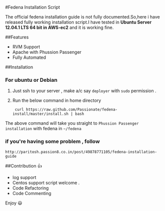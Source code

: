 #Fedena Installation Script 

The official fedena installation guide is not fully documented.So,here i have released fully working installation script.I have tested in **Ubuntu Server 12.04.1 LTS 64 bit  in AWS-ec2** and it is working fine. 

##Features 
* RVM Support
* Apache with Phussion Passenger 
* Fully Automated

##Installation 
 
### For ubuntu or Debian
1. Just ssh to your server , make a/c say `deployer` with `sudo` permission .
2. Run the below command in home directory

       
        curl https://raw.github.com/Passionate/fedena-install/master/install.sh | bash


The above command will take you straight to `Phussion Passenger installation` with fedena in `~/fedena` 

### if you're having some problem , follow 
  
    http://paritosh.passion8.co.in/post/49878771105/fedena-installation-guide
  
##Contribution :thumbsup:
 * log support
 * Centos support script welcome . 
 * Code Refactoring
 * Code Commenting


Enjoy :smiley: